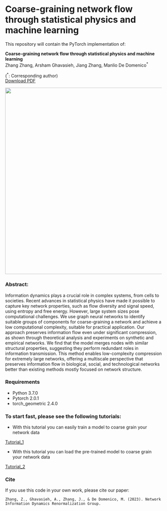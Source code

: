 # Coarse-graining network flow through statistical physics and machine learning

This repository will contain the PyTorch implementation of:
<br>

**Coarse-graining network flow through statistical physics and machine learning**<br>
Zhang Zhang, Arsham Ghavasieh, Jiang Zhang, Manlio De Domenico<sup>\*</sup><br>

(<sup>\*</sup>: Corresponding author) <br>
[Download PDF](https://www.researchsquare.com/article/rs-3503708/v1)<br>

<p align="center">
  <img src="./architecture.png" width="600px" alt="">
</p>


### Abstract: 

Information dynamics plays a crucial role in complex systems, from cells to societies.  Recent advances in statistical physics have made it possible to capture key network properties, such as flow diversity and signal speed, using entropy and free energy. However, large system sizes pose computational challenges. We use graph neural networks to identify suitable groups of components for coarse-graining a network and achieve a low computational complexity, suitable for practical application. Our approach preserves information flow even under significant compression, as shown through theoretical analysis and experiments on synthetic and empirical networks. We find that the model merges nodes with similar structural properties, suggesting they perform redundant roles in information transmission. This method enables low-complexity compression for extremely large networks, offering a multiscale perspective that preserves information flow in biological, social, and technological networks better than existing methods mostly focused on network structure.

### Requirements

- Python 3.7.0
- Pytorch 2.0.1
- torch_geometric 2.4.0

### To start fast, please see the following tutorials:

- With this tutorial you can easily train a model to coarse grain your network data

[Tutorial_1](https://github.com/3riccc/nfc_model/blob/main/tutorial_for_a_fast_start_on_BA_net_renormalization.ipynb)

- With this tutorial you can load the pre-trained model to coarse grain your network data

[Tutorial_2](https://github.com/3riccc/nfc_model/blob/main/load_pre_trained_model_and_apply.ipynb)



### Cite
If you use this code in your own work, please cite our paper:
```
Zhang, Z., Ghavasieh, A., Zhang, J., & De Domenico, M. (2023). Network Information Dynamics Renormalization Group.

```

